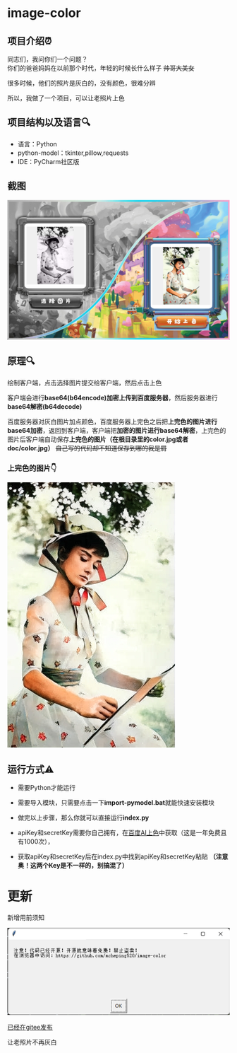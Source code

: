 # image-color
## 项目介绍⏰<br>
同志们，我问你们一个问题？<br>
你们的爸爸妈妈在以前那个时代，年轻的时候长什么样子 ~~帅哥大美女~~<br>

很多时候，他们的照片是灰白的，没有颜色，很难分辨

所以，我做了一个项目，可以让老照片上色

## 项目结构以及语言🔍
- 语言：Python
- python-model：tkinter,pillow,requests
- IDE：PyCharm社区版

## 截图

![jietu](./doc/20220908204436.png)

## 原理🔍
绘制客户端，点击选择图片提交给客户端，然后点击上色

客户端会进行**base64(b64encode)加密上传到百度服务器**，然后服务器进行**base64解密(b64decode)**

百度服务器对灰白图片加点颜色，百度服务器上完色之后把**上完色的图片进行base64加密**，返回到客户端，客户端把**加密的图片进行base64解密**，上完色的图片后客户端自动保存**上完色的图片（在根目录里的color.jpg或者doc/color.jpg）** ~~自己写的代码却不知道保存到哪的我是屑~~

### 上完色的图片👇
![image-color](./doc/color.jpg)

## 运行方式⚠
- 需要Python才能运行

- 需要导入模块，只需要点击一下**import-pymodel.bat**就能快速安装模块

- 做完以上步骤，那么你就可以直接运行**index.py**

- apiKey和secretKey需要你自己拥有，在[百度AI上色](https://ai.baidu.com/tech/imageprocess/colourize)中获取（这是一年免费且有1000次），

- 获取apiKey和secretKey后在index.py中找到apiKey和secretKey粘贴 **（注意奥！这两个Key是不一样的，别搞混了）**

# 更新

新增用前须知

![用前须知](./doc/Snipaste_2022-09-22_18-58-32.png)

[已经在gitee发布](https://gitee.com/mcheping/image-color)

让老照片不再灰白